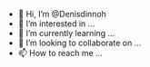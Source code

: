 - 👋 Hi, I’m @Denisdinnoh
- 👀 I’m interested in ...
- 🌱 I’m currently learning ...
- 💞️ I’m looking to collaborate on ...
- 📫 How to reach me ...

<!---
Denisdinnoh/Denisdinnoh is a ✨ special ✨ repository because its `README.md` (this file) appears on your GitHub profile.
You can click the Preview link to take a look at your changes.
--->
